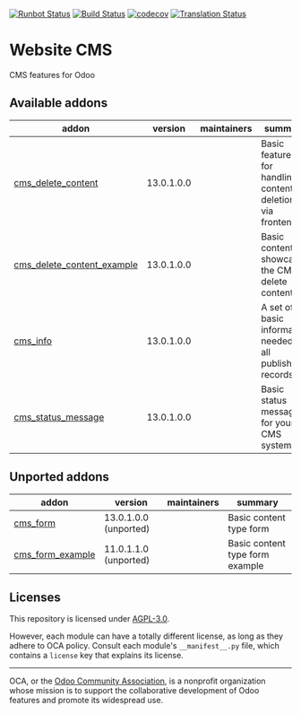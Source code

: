 [![Runbot Status](https://runbot.odoo-community.org/runbot/badge/flat/225/13.0.svg)](https://runbot.odoo-community.org/runbot/repo/github-com-oca-website-cms-225)
[![Build Status](https://travis-ci.com/OCA/website-cms.svg?branch=13.0)](https://travis-ci.com/OCA/website-cms)
[![codecov](https://codecov.io/gh/OCA/website-cms/branch/13.0/graph/badge.svg)](https://codecov.io/gh/OCA/website-cms)
[![Translation Status](https://translation.odoo-community.org/widgets/website-cms-13-0/-/svg-badge.svg)](https://translation.odoo-community.org/engage/website-cms-13-0/?utm_source=widget)

<!-- /!\ do not modify above this line -->

# Website CMS

CMS features for Odoo

<!-- /!\ do not modify below this line -->

<!-- prettier-ignore-start -->

[//]: # (addons)

Available addons
----------------
addon | version | maintainers | summary
--- | --- | --- | ---
[cms_delete_content](cms_delete_content/) | 13.0.1.0.0 |  | Basic features for handling content deletion via frontend.
[cms_delete_content_example](cms_delete_content_example/) | 13.0.1.0.0 |  | Basic content to showcase the CMS delete content
[cms_info](cms_info/) | 13.0.1.0.0 |  | A set of basic information needed on all published records.
[cms_status_message](cms_status_message/) | 13.0.1.0.0 |  | Basic status messages for your CMS system


Unported addons
---------------
addon | version | maintainers | summary
--- | --- | --- | ---
[cms_form](cms_form/) | 13.0.1.0.0 (unported) |  | Basic content type form
[cms_form_example](cms_form_example/) | 11.0.1.1.0 (unported) |  | Basic content type form example

[//]: # (end addons)

<!-- prettier-ignore-end -->

## Licenses

This repository is licensed under [AGPL-3.0](LICENSE).

However, each module can have a totally different license, as long as they adhere to OCA
policy. Consult each module's `__manifest__.py` file, which contains a `license` key
that explains its license.

----

OCA, or the [Odoo Community Association](http://odoo-community.org/), is a nonprofit
organization whose mission is to support the collaborative development of Odoo features
and promote its widespread use.
